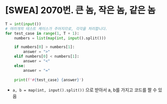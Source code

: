 # [SWEA] 2070번. 큰 놈, 작은 놈, 같은 놈



```python
T = int(input())
# 여러개의 테스트 케이스가 주어지므로, 각각을 처리합니다.
for test_case in range(1, T + 1):
    numbers = list(map(int, input().split()))

    if numbers[0] > numbers[1]:
        answer = ">"
    elif numbers[0] < numbers[1]:
        answer = "<"
    else:
        answer = "="
        
    print(f'#{test_case} {answer}') 
```



- `a, b = map(int, input().split())` 으로 받아서 a, b를 가지고 코드를 짤 수 있음
